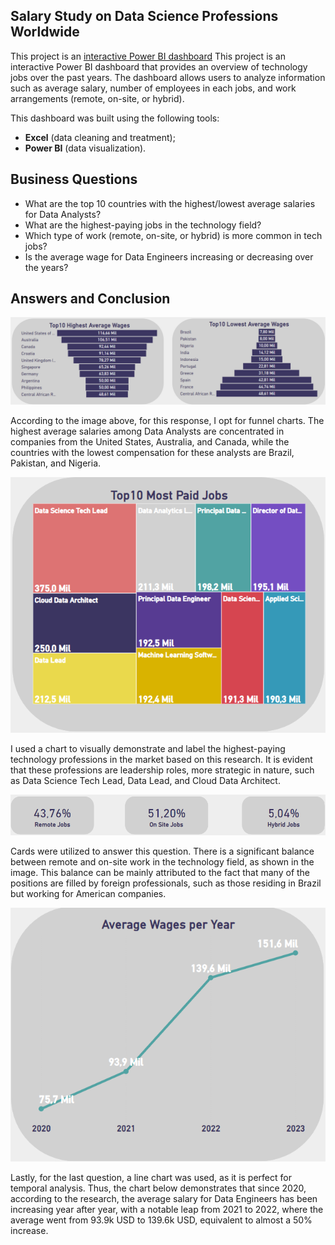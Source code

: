 ## Salary Study on Data Science Professions Worldwide
This project is an [interactive Power BI dashboard](https://app.powerbi.com/view?r=eyJrIjoiZDYwYjJhNWEtOWVmOC00MThmLTlhYmMtYzU1ZmJkODg0MzIyIiwidCI6Ijc3YjdkYTEzLTdiNTgtNGRkMi05MTI4LWEyNzhhMjc4MWRhMCJ9) This project is an interactive Power BI dashboard that provides an overview of technology jobs over the past years. The dashboard allows users to analyze information such as average salary, number of employees in each jobs, and work arrangements (remote, on-site, or hybrid).

This dashboard was built using the following tools:
- **Excel** (data cleaning and treatment);
- **Power BI** (data visualization).

## Business Questions
- What are the top 10 countries with the highest/lowest average salaries for Data Analysts?
- What are the highest-paying jobs in the technology field?
- Which type of work (remote, on-site, or hybrid) is more common in tech jobs?
- Is the average wage for Data Engineers increasing or decreasing over the years?

## Answers and Conclusion

![Top10Countries](highest_lowest_avg.png)

According to the image above, for this response, I opt for funnel charts. The highest average salaries among Data Analysts are concentrated in companies from the United States, Australia, and Canada, while the countries with the lowest compensation for these analysts are Brazil, Pakistan, and Nigeria.

![MostPaidJobs](most_paid_jobs.png)

I used a chart to visually demonstrate and label the highest-paying technology professions in the market based on this research. It is evident that these professions are leadership roles, more strategic in nature, such as Data Science Tech Lead, Data Lead, and Cloud Data Architect.

![TypeofWork](type_of_work.png)

Cards were utilized to answer this question. There is a significant balance between remote and on-site work in the technology field, as shown in the image. This balance can be mainly attributed to the fact that many of the positions are filled by foreign professionals, such as those residing in Brazil but working for American companies.

![DataEngineerYears](avg_sal_data_engineer.png)

Lastly, for the last question, a line chart was used, as it is perfect for temporal analysis. Thus, the chart below demonstrates that since 2020, according to the research, the average salary for Data Engineers has been increasing year after year, with a notable leap from 2021 to 2022, where the average went from 93.9k USD to 139.6k USD, equivalent to almost a 50% increase.
